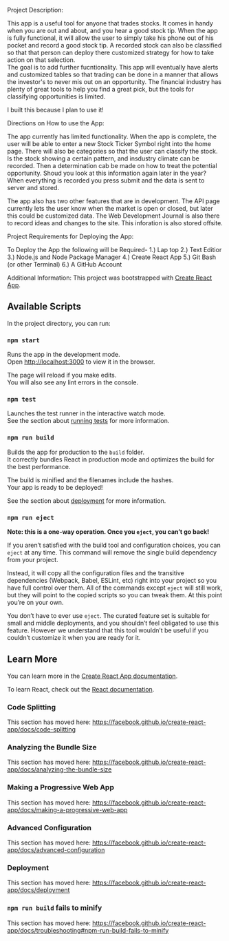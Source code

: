Project Description:

This app is a useful tool for anyone that trades stocks.  It comes in handy when you are out and about, and you hear a good stock tip.  When the app is fully functional, it will allow the user to simply take his phone out of his pocket and record a good stock tip.  A recorded stock can also be classified so that that person can deploy there customized strategy for how to take action on that selection.  
The goal is to add further fucntionality.  This app will eventually have alerts and customized tables so that trading can be done in a manner that allows the investor's to never mis out on an opportunity.  The financial industry has plenty of great tools to help you find a great pick, but the tools for classifying opportunities is limited.  

I built this because I plan to use it!  



Directions on How to use the App:

The app currently has limited functionality.  When the app is complete, the user will be able to enter a new Stock Ticker Symbol right into the home page.  There will also be categories so that the user can classify the stock.  Is the stock showing a certain pattern, and insdustry climate can be recorded.  Then a determination cab be made on how to treat the potential opportunity.  Shoud you look at this information again later in the year?  When everything is recorded you press submit and the data is sent to server and stored.  

The app also has two other features that are in development.  The API page currently lets the user know when the market is open or closed, but later this could be customized data. The Web Development Journal is also there to record ideas and changes to the site.  This inforation is also stored offsite. 

Project Requirements for Deploying the App:

To Deploy the App the following will be Required-
1.)  Lap top
2.)  Text Editior
3.)  Node.js and Node Package Manager
4.)  Create React App 
5.)  Git Bash (or other Terminal)
6.)  A GitHub Account



Additional Information:
This project was bootstrapped with [Create React App](https://github.com/facebook/create-react-app).

## Available Scripts

In the project directory, you can run:

### `npm start`

Runs the app in the development mode.<br>
Open [http://localhost:3000](http://localhost:3000) to view it in the browser.

The page will reload if you make edits.<br>
You will also see any lint errors in the console.

### `npm test`

Launches the test runner in the interactive watch mode.<br>
See the section about [running tests](https://facebook.github.io/create-react-app/docs/running-tests) for more information.

### `npm run build`

Builds the app for production to the `build` folder.<br>
It correctly bundles React in production mode and optimizes the build for the best performance.

The build is minified and the filenames include the hashes.<br>
Your app is ready to be deployed!

See the section about [deployment](https://facebook.github.io/create-react-app/docs/deployment) for more information.

### `npm run eject`

**Note: this is a one-way operation. Once you `eject`, you can’t go back!**

If you aren’t satisfied with the build tool and configuration choices, you can `eject` at any time. This command will remove the single build dependency from your project.

Instead, it will copy all the configuration files and the transitive dependencies (Webpack, Babel, ESLint, etc) right into your project so you have full control over them. All of the commands except `eject` will still work, but they will point to the copied scripts so you can tweak them. At this point you’re on your own.

You don’t have to ever use `eject`. The curated feature set is suitable for small and middle deployments, and you shouldn’t feel obligated to use this feature. However we understand that this tool wouldn’t be useful if you couldn’t customize it when you are ready for it.

## Learn More

You can learn more in the [Create React App documentation](https://facebook.github.io/create-react-app/docs/getting-started).

To learn React, check out the [React documentation](https://reactjs.org/).

### Code Splitting

This section has moved here: https://facebook.github.io/create-react-app/docs/code-splitting

### Analyzing the Bundle Size

This section has moved here: https://facebook.github.io/create-react-app/docs/analyzing-the-bundle-size

### Making a Progressive Web App

This section has moved here: https://facebook.github.io/create-react-app/docs/making-a-progressive-web-app

### Advanced Configuration

This section has moved here: https://facebook.github.io/create-react-app/docs/advanced-configuration

### Deployment

This section has moved here: https://facebook.github.io/create-react-app/docs/deployment

### `npm run build` fails to minify

This section has moved here: https://facebook.github.io/create-react-app/docs/troubleshooting#npm-run-build-fails-to-minify
